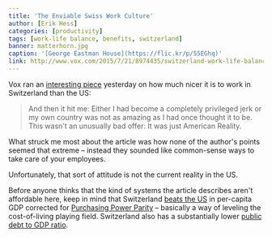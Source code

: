 ```yaml
---
title: 'The Enviable Swiss Work Culture'
author: [Erik Hess]
categories: [productivity]
tags: [work-life balance, benefits, switzerland]
banner: matterhorn.jpg
caption: '[George Eastman House](https://flic.kr/p/55EGhq)'
link: http://www.vox.com/2015/7/21/8974435/switzerland-work-life-balance
---
```


Vox ran an [interesting piece](http://www.vox.com/2015/7/21/8974435/switzerland-work-life-balance) yesterday on how much nicer it is to work in Switzerland than the US:

> And then it hit me: Either I had become a completely privileged jerk or my own country was not as amazing as I had once thought it to be. This wasn't an unusually bad offer: It was just American Reality.

What struck me most about the article was how none of the author's points seemed that extreme &ndash; instead they sounded like common-sense ways to take care of your employees. 

Unfortunately, that sort of attitude is not the current reality in the US.

Before anyone thinks that the kind of systems the article describes aren't affordable here, keep in mind that Switzerland [beats the US](https://en.wikipedia.org/wiki/List_of_countries_by_GDP_(PPP)_per_capita) in per-capita GDP corrected for [Purchasing Power Parity](https://en.m.wikipedia.org/wiki/Purchasing_power_parity) &ndash; basically a way of leveling the cost-of-living playing field. Switzerland also has a substantially lower [public debt to GDP ratio](https://en.wikipedia.org/wiki/List_of_countries_by_public_debt).
